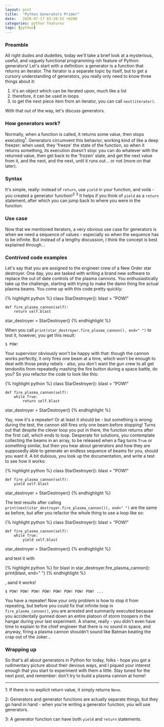 ```yaml
---
layout: post
title:  "Python Generators Primer"
date:   2020-07-17 03:28:52 +0200
categories: python features
tags: [python]
---
```

### Preamble

All right dudes and dudettes, today we'll take a brief look at a mysterious, useful, and vaguely functional programming-ish feature of Python: generators!
Let's start with a definition: a generator is a function that returns an iterator. The iterator is a separate topic by itself, but to get a cursory understanding of generators, you really only need to know three things about it:

<!--more-->

1. it's an object which can be iterated upon, much like a list
2. therefore, it can be used in loops
3. to get the next piece item from an iterator, you can call `next(iterator)`.

With that out of the way, let's discuss generators.

### How generators work?
Normally, when a function is called, it returns some value, then stops executing<sup>1</sup>. 
Generators circumvent this behavior, working kind of like a deep freezer: when used, they 'freeze' the state of the function, so when it returns something, its execution doesn't stop: you can do whatever with the returned value, then get back to the 'frozen' state, and get the next value from it, and the next, and the next, until it runs out... or not (more on that later).

### Syntax
It's simple, really: instead of `return`, use `yield` in your function, and voilá - you created a generator function!<sup>2</sup> <sup>3</sup>
It helps if you think of `yield` as a `return` statement, after which you can jump back to where you were in the function.

### Use case
Now that we mentioned iterators, a very obvious use case for generators is when we need a sequence of values - especially so when the sequence has to be infinite. 
But instead of a lengthy discussion, I think the concept is best explained through...

### Contrived code examples
Let's say that you are assigned to the engineer crew of a New Order star destroyer. One day, you are tasked with writing a brand new software to replace the out of date controls of the plasma cannons. You enthusiastically take up the challenge, starting with trying to make the damn thing fire actual plasma beams. 
You come up with this code pretty quickly:

{% highlight python %}
class StarDestroyer():
    blast = "POW!"

    def fire_plasma_cannon(self):
        return self.blast

star_destroyer = StarDestroyer()
{% endhighlight %}

When you call `print(star_destroyer.fire_plasma_cannon(), end=" ")` to test it, however, you get this result:

`$ POW!`

Your supervisor obviously won't be happy with that: though the cannon works perfectly, it only fires one beam at a time, which won't be enough to deal with those pesky rebels - also, you don't want the gun crew to all get tendonitis from repeatedly mashing the fire button during a space battle, do you? So you refactor the code to look like this:

{% highlight python %}
class StarDestroyer():
    blast = "POW!"

    def fire_plasma_cannon(self):
        while True:
            return self.blast

star_destroyer = StarDestroyer()
{% endhighlight %}

Yay, now it's a repeater! Or at least it should be - but something is wrong: during the test, the cannon still fires only one beam before stopping! Turns out that despite the clever loop you put in there, the function returns after the first call, which ends to loop. Desperate for solutions, you contemplate collecting the beams in an array, to be released when a flag turns `True` or something similar, but then you hear about generators and how they are supposedly able to generate an endless sequence of beams for you, should you want it. A bit dubious, you look up the documentation, and write a test to see how it works:

{% highlight python %}
class StarDestroyer():
    blast = "POW!"

    def fire_plasma_cannon(self):
        yield self.blast

star_destroyer = StarDestroyer()
{% endhighlight %}

The test results after calling `print(next(star_destroyer.fire_plasma_cannon()), end=" ")` are the same as before, but after you refactor the whole thing to use a loop like so:

{% highlight python %}
class StarDestroyer():
    blast = "POW!"

    def fire_plasma_cannon(self):
        while True:
            yield self.blast

star_destroyer = StarDestroyer()
{% endhighlight %}

and test it with

{% highlight python %}
for blast in star_destroyer.fire_plasma_cannon():
    print(blast, end=" ")
{% endhighlight %}

, aand it works!

`$ POW! POW! POW! POW! POW! POW! POW! POW! ...`

You have a repeater! Now your only problem is how to stop it from repeating, but before you could fix that infinite loop in `fire_plasma_cannon()`, you are arrested and summarily executed because you accidentally gunned down an entire platoon of storm troopers in the hangar during your last experiment. A shame, really - you didn't even have time to explain to the chief engineer that there is no sound in space, and anyway, firing a plasma cannon shouldn't sound like Batman beating the crap out of the Joker...

### Wrapping up

So that's all about generators in Python for today, folks - hope you got a rudimentary picture about their devious ways, and I piqued your interest enough that you start to experiment with them a little. Stay tuned for the next post, and remember: don't try to build a plasma cannon at home!

---

1: If there is no explicit return value, it simply returns `None`.

2: Generators and generator functions are actually separate things, but they go hand in hand - when you're writing a generator function, you will use generators.

3: A generator function can have both `yield` and `return` statements.